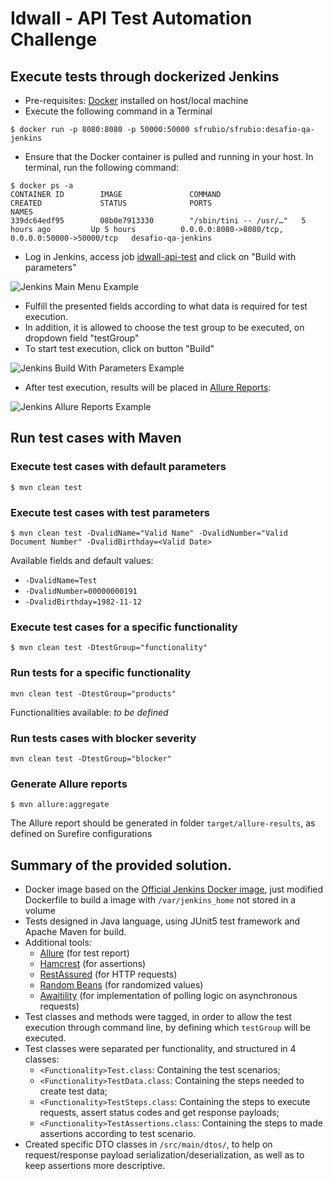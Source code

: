 # Idwall - API Test Automation Challenge

## Execute tests through dockerized Jenkins
* Pre-requisites: [Docker](https://docs.docker.com/install/) installed on host/local machine 
* Execute the following command in a Terminal 
```text
$ docker run -p 8080:8080 -p 50000:50000 sfrubio/sfrubio:desafio-qa-jenkins
```
* Ensure that the Docker container is pulled and running in your host. In terminal, run the following command:
```text
$ docker ps -a
CONTAINER ID        IMAGE               COMMAND                  CREATED             STATUS              PORTS                                              NAMES
339dc64edf95        08b0e7913330        "/sbin/tini -- /usr/…"   5 hours ago         Up 5 hours          0.0.0.0:8080->8080/tcp, 0.0.0.0:50000->50000/tcp   desafio-qa-jenkins
```
* Log in Jenkins, access job [idwall-api-test](http://localhost:8080/job/idwall_api_test) and click on "Build with parameters"

![Jenkins Main Menu Example](https://github.com/sfrubio/sergio-rubio/raw/master/task-3-rest-api/src/main/resources/jenkins-main-menu.png "Jenkins Main Menu Example")
* Fulfill the presented fields according to what data is required for test execution.
* In addition, it is allowed to choose the test group to be executed, on dropdown field "testGroup"
* To start test execution, click on button "Build"

![Jenkins Build With Parameters Example](https://github.com/sfrubio/sergio-rubio/raw/master/task-3-rest-api/src/main/resources/jenkins-build-with-parameters.png "Jenkins Build With Parameters Example")
* After test execution, results will be placed in [Allure Reports](http://localhost:8080/job/idwall_api_test/allure/):

![Jenkins Allure Reports Example](https://github.com/sfrubio/sergio-rubio/raw/master/task-3-rest-api/src/main/resources/jenkins-build-with-parameters.png "Jenkins Allure Reports Example")
## Run test cases with Maven
### Execute test cases with default parameters
```text
$ mvn clean test
```
### Execute test cases with test parameters
```text
$ mvn clean test -DvalidName="Valid Name" -DvalidNumber="Valid Document Number" -DvalidBirthday=<Valid Date>
```
Available fields and default values:
* `-DvalidName=Test`
* `-DvalidNumber=00000000191`
* `-DvalidBirthday=1982-11-12`
### Execute test cases for a specific functionality
```text
$ mvn clean test -DtestGroup="functionality"
```
### Run tests for a specific functionality
```text
mvn clean test -DtestGroup="products"
```
Functionalities available: _to be defined_
### Run tests cases with blocker severity
```text
mvn clean test -DtestGroup="blocker"
```
### Generate Allure reports
```text
$ mvn allure:aggregate
```
The Allure report should be generated in folder `target/allure-results`, as defined on Surefire configurations

## Summary of the provided solution.
* Docker image based on the [Official Jenkins Docker image](https://github.com/jenkinsci/docker/blob/master/README.md), just modified Dockerfile to build a image with `/var/jenkins_home` not stored in a volume 
* Tests designed in Java language, using JUnit5 test framework and Apache Maven for build.
* Additional tools:
  * [Allure](https://docs.qameta.io/allure/) (for test report)
  * [Hamcrest](http://hamcrest.org/) (for assertions)
  * [RestAssured](http://rest-assured.io/) (for HTTP requests)
  * [Random Beans](https://github.com/benas/random-beans) (for randomized values)
  * [Awaitility](https://github.com/awaitility/awaitility) (for implementation of polling logic on asynchronous requests)
* Test classes and methods were tagged, in order to allow the test execution through command line, by defining which `testGroup` will be executed. 
* Test classes were separated per functionality, and structured in 4 classes:
  * `<Functionality>Test.class`: Containing the test scenarios;
  * `<Functionality>TestData.class`: Containing the steps needed to create test data;
  * `<Functionality>TestSteps.class`: Containing the steps to execute requests, assert status codes and get response payloads;
  * `<Functionality>TestAssertions.class`: Containing the steps to made assertions according to test scenario.
* Created specific DTO classes in `/src/main/dtos/`, to help on request/response payload serialization/deserialization, as well as to keep assertions more descriptive.